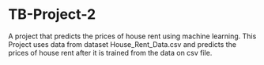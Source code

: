# TB-Project-2
A project that predicts the prices of house rent using machine learning.
This Project uses data from dataset House_Rent_Data.csv and predicts the prices of house rent after it is trained from the data on csv file.
